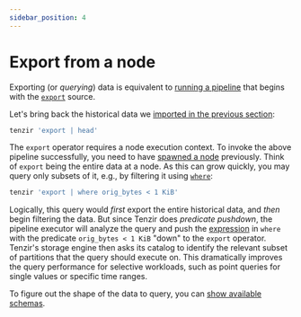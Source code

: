 ```yaml
---
sidebar_position: 4
---
```


# Export from a node

Exporting (or *querying*) data is equivalent to [running a
pipeline](run-a-pipeline.md) that begins with the
[`export`](../operators/sources/export.md) source.

Let's bring back the historical data we [imported in the previous
section](import-into-a-node.md):

```bash
tenzir 'export | head'
```

The `export` operator requires a node execution context. To invoke the above
pipeline successfully, you need to have [spawned a
node](../setup-guides/deploy-a-node/README.md) previously. Think of `export`
being the entire data at a node. As this can grow quickly, you may query only
subsets of it, e.g., by filtering it using
[`where`](../operators/transformations/where.md):

```bash
tenzir 'export | where orig_bytes < 1 KiB'
```

Logically, this query would *first* export the entire historical data, and
*then* begin filtering the data. But since Tenzir does *predicate pushdown*, the
pipeline executor will analyze the query and push the
[expression](../language/expressions.md) in `where` with the predicate
`orig_bytes < 1 KiB` "down" to the `export` operator. Tenzir's storage engine
then asks its catalog to identify the relevant subset of partitions that the
query should execute on. This dramatically improves the query performance for
selective workloads, such as point queries for single values or specific time
ranges.

To figure out the shape of the data to query, you can [show available
schemas](show-available-schemas.md).
